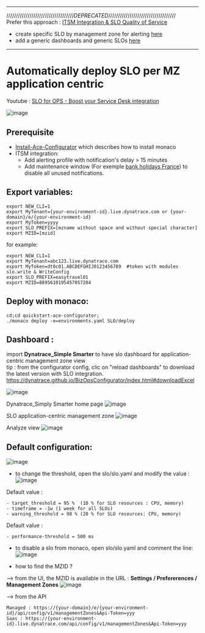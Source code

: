 # 
---
///////////////////////////////////*DEPRECATED*///////////////////////////////////  
Prefer this approach : [ITSM Integration & SLO Quality of Service](https://github.com/dynatrace-ace-services/easy-itsm-integration)  

- create specific SLO by management zone for alerting  [here](https://github.com/dynatrace-ace-services/easy-itsm-integration/tree/main/template_monaco)
- add a generic dashboards and generic SLOs [here](https://github.com/dynatrace-ace-services/slo-simply-smarter#readme)

---

# Automatically deploy SLO per MZ application centric

Youtube : [SLO for OPS - Boost your Service Desk integration](https://youtu.be/ugauVEjtfWo) 

![image](https://user-images.githubusercontent.com/40337213/176840959-2778974b-950c-49bb-b79e-8f5bbfce94a0.png)


## Prerequisite
- [Install-Ace-Configurator](/Install-Ace-Configurator) which describes how to install monaco
- ITSM integration:   
    * Add alerting profile with notification's delay > 15 minutes
    * Add maintenance window (For exemple [bank holidays France](/Maintenance-Window/template-bank-holidays-france)) to disable all unused notifications. 
	
## Export variables:

	export NEW_CLI=1
	export MyTenant={your-environment-id}.live.dynatrace.com or {your-domain}/e/{your-environment-id}
	export MyToken=yyyy
	export SLO_PREFIX=[mzname without space and without special character]
	export MZID=[mzid]

for example: 

	export NEW_CLI=1
	export MyTenant=abc123.live.dynatrace.com
	export MyToken=dt0c01.ABCDEFGHIJ0123456789	#token with modules slo.write & WriteConfig
	export SLO_PREFIX=easytravel01
	export MZID=8895610195457057204


## Deploy with monaco:

	cd;cd quickstart-ace-configurator;
	./monaco deploy -e=environments.yaml SLO/deploy


## Dashboard :
 import **Dynatrace_Simple Smarter** to have slo dashboard for application-centric management zone view  
 tip : from the configurator config, clic on "reload dashboards" to download the latest version with SLO integration.  
 https://dynatrace.github.io/BizOpsConfigurator/index.html#downloadExcel

![image](https://user-images.githubusercontent.com/40337213/178424143-f7084cd3-f94b-4281-a17c-5302458ad0b2.png)


Dynatrace_Simply Smarter home page
![image](https://user-images.githubusercontent.com/40337213/176837340-187a05bb-ef54-401a-92d2-77f15eadc503.png)

SLO application-centric management zone
![image](https://user-images.githubusercontent.com/40337213/176890303-94327dd3-f884-4e16-9066-e8516b7f6750.png)

Analyze view
![image](https://user-images.githubusercontent.com/40337213/176999225-1b6e9924-6d0f-4e78-89b7-c74220cde85a.png)
	
## Default configuration:  
![image](https://user-images.githubusercontent.com/40337213/177483565-38c496b8-4dfb-4b14-a523-84796a025ca4.png)

- to change the threshold, open the slo/slo.yaml and modify the value : 
![image](https://user-images.githubusercontent.com/40337213/177486269-cd394cd1-e60e-4460-9707-211d9b6b306c.png)

Default value  :

	
	- target_threshold = 95 %  (10 % for SLO resources : CPU, memory)
	- timeframe = -1w (1 week for all SLOs)
	- warning_threshold = 98 % (20 % for SLO resources: CPU, memory)

Default value :
	
	
	- performance-threshold = 500 ms  

- to disable a slo from monaco, open slo/slo.yaml and comment the line: 
![image](https://user-images.githubusercontent.com/40337213/177488321-8e065e6c-a9cf-4f34-9989-61a4bd5b0ba6.png)

- how to find the MZID ?  

--> from the UI, the MZID is available in the URL : **Settings / Prefererences / Management Zones** 
![image](https://user-images.githubusercontent.com/40337213/177485757-5514048c-6c5c-4ec0-b44d-73cb0829cbda.png)

--> from the API 

	Managed : https://{your-domain}/e/{your-environment-id}/api/config/v1/managementZones&Api-Token=yyy
	Saas : https://{your-environment-id}.live.dynatrace.com/api/config/v1/managementZones&Api-Token=yyy
